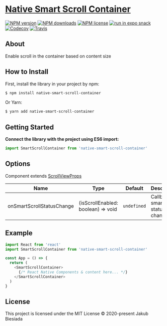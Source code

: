 # [Native Smart Scroll Container](https://github.com/native-ly/native-smart-scroll-container)

[![NPM version](https://img.shields.io/npm/v/native-smart-scroll-container?style=flat-square)](https://www.npmjs.com/package/native-smart-scroll-container)
[![NPM downloads](https://img.shields.io/npm/dm/native-smart-scroll-container?style=flat-square)](https://www.npmjs.com/package/native-smart-scroll-container)
[![NPM license](https://img.shields.io/npm/l/native-smart-scroll-container?style=flat-square)](https://www.npmjs.com/package/native-smart-scroll-container)
[![run in expo snack](https://img.shields.io/badge/Run%20in%20Snack-4630EB?style=flat-square&logo=EXPO&labelColor=FFF&logoColor=000)](https://snack.expo.io/@jbiesiada/native-smart-scroll-container)
[![Codecov](https://img.shields.io/codecov/c/github/native-ly/native-smart-scroll-container?style=flat-square)](https://codecov.io/gh/native-ly/native-smart-scroll-container)
[![Travis](https://img.shields.io/travis/com/native-ly/native-smart-scroll-container/main?style=flat-square)](https://travis-ci.com/native-ly/native-smart-scroll-container)

## About

Enable scroll in the container based on content size

## How to Install

First, install the library in your project by npm:

```sh
$ npm install native-smart-scroll-container
```

Or Yarn:

```sh
$ yarn add native-smart-scroll-container
```

## Getting Started

**Connect the library with the project using ES6 import:**

```js
import SmartScrollContainer from 'native-smart-scroll-container'
```

## Options

Component extends [ScrollViewProps](https://reactnative.dev/docs/scrollview#props)

| Name                      | Type                               | Default     | Description                            |
| ------------------------- | ---------------------------------- | ----------- | -------------------------------------- |
| onSmartScrollStatusChange | (isScrollEnabled: boolean) => void | `undefined` | Callback on smart scroll status change |

## Example

```js
import React from 'react'
import SmartScrollContainer from 'native-smart-scroll-container'

const App = () => {
  return (
    <SmartScrollContainer>
      {/* React Native Components & content here... */}
    </SmartScrollContainer>
  )
}
```

## License

This project is licensed under the MIT License © 2020-present Jakub Biesiada
